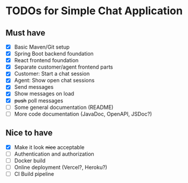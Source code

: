 # TODOs for Simple Chat Application
## Must have
- [x] Basic Maven/Git setup
- [x] Spring Boot backend foundation
- [x] React frontend foundation
- [x] Separate customer/agent frontend parts
- [x] Customer: Start a chat session
- [x] Agent: Show open chat sessions
- [x] Send messages
- [x] Show messages on load
- [x] ~~push~~ poll messages
- [ ] Some general documentation (README)
- [ ] More code documentation (JavaDoc, OpenAPI, JSDoc?)

## Nice to have
- [x] Make it look ~~nice~~ acceptable
- [ ] Authentication and authorization
- [ ] Docker build
- [ ] Online deployment (Vercel?, Heroku?)
- [ ] CI Build pipeline
